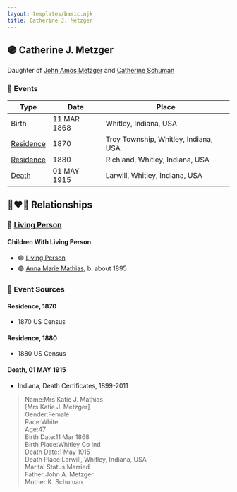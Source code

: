 ```yaml
---
layout: templates/basic.njk
title: Catherine J. Metzger
---
```

## 🟣 Catherine J. Metzger

Daughter of [John Amos Metzger](/people/2/28893894) and [Catherine Schuman](/people/3/39599940)

### 📆 Events

Type | Date | Place
------ | ------ | ------
Birth | 11 MAR 1868 | Whitley, Indiana, USA
[Residence](#event-3807bbbb-5d48-4012-97ef-74e72c9c5ab8) | 1870 | Troy Township, Whitley, Indiana, USA
[Residence](#event-6cf2b984-ad65-4883-8c93-5a6d04d81ccf) | 1880 | Richland, Whitley, Indiana, USA
[Death](#event-800e907b-0129-4827-a756-0acad12f2b87) | 01 MAY 1915 | Larwill, Whitley, Indiana, USA

## 👩‍❤️‍👨 Relationships

### 🔵 [Living Person](/people/2/25073708)

#### Children With Living Person
* 🟣 [Living Person](/people/4/46792012)
* 🟣 [Anna Marie Mathias](/people/5/50075230), b. about 1895
### 📰 Event Sources

#### <a id="event-3807bbbb-5d48-4012-97ef-74e72c9c5ab8"></a> Residence, 1870
* 1870 US Census

#### <a id="event-6cf2b984-ad65-4883-8c93-5a6d04d81ccf"></a> Residence, 1880
* 1880 US Census

#### <a id="event-800e907b-0129-4827-a756-0acad12f2b87"></a> Death, 01 MAY 1915
* Indiana, Death Certificates, 1899-2011
>   
  > Name:Mrs Katie J. Mathias  
  > [Mrs Katie J. Metzger]   
  > Gender:Female  
  > Race:White  
  > Age:47  
  > Birth Date:11 Mar 1868  
  > Birth Place:Whitley Co Ind  
  > Death Date:1 May 1915  
  > Death Place:Larwill, Whitley, Indiana, USA  
  > Marital Status:Married  
  > Father:John A. Metzger  
  > Mother:K. Schuman
